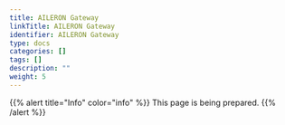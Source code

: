 ```yaml
---
title: AILERON Gateway
linkTitle: AILERON Gateway
identifier: AILERON Gateway
type: docs
categories: []
tags: []
description: ""
weight: 5
---
```


{{% alert title="Info" color="info" %}}
This page is being prepared.
{{% /alert %}}
